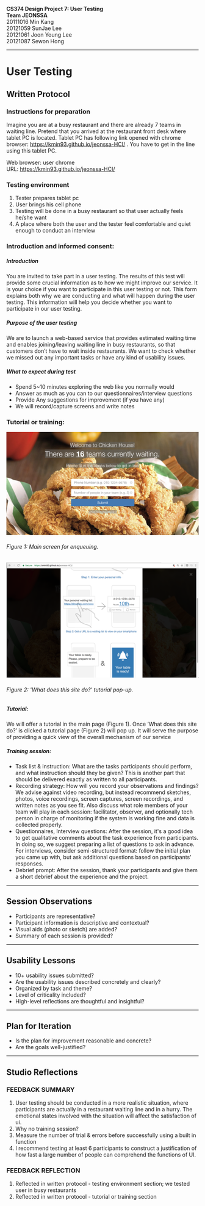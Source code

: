 **CS374 Design Project 7: User Testing**  
**Team JEONSSA**  
20111016 Min Kang  
20121059 SunJae Lee  
20121061 Joon Young Lee  
20121087 Sewon Hong

---

# User Testing

## Written Protocol

### Instructions for preparation
Imagine you are at a busy restaurant and there are already 7 teams in waiting line. Pretend that you arrived at the restaurant front desk where tablet PC is located. Tablet PC has following link opened with chrome browser: https://kmin93.github.io/jeonssa-HCI/ . You have to get in the line using this tablet PC. 
 
 
Web browser: user chrome<br>
URL: https://kmin93.github.io/jeonssa-HCI/

### Testing environment
1. Tester prepares tablet pc
2. User brings his cell phone
3. Testing will be done in a busy restaurant so that user actually feels he/she want
4. A place where both the user and the tester feel comfortable and quiet enough to conduct an interview
 
### Introduction and informed consent:
##### Introduction	
You are invited to take part in a user testing. The results of this test will provide some crucial information as to how we might improve our service. It is your choice if you want to participate in this user testing or not. This form explains both why we are conducting and what will happen during the user testing. This information will help you decide whether you want to participate in our user testing.
 
##### Purpose of the user testing
We are to launch a web-based service that provides estimated waiting time and enables joining/leaving waiting line in busy restaurants, so that customers don’t have to wait inside restaurants. We want to check whether we missed out any important tasks or have any kind of usability issues.  
 
##### What to expect during test
- Spend 5~10 minutes exploring the web like you normally would
- Answer as much as you can to our questionnaires/interview questions
- Provide Any suggestions for improvement (if you have any)
- We will record/capture screens and write notes 
 

### Tutorial or training: 

![alt text](figure1.png "Figure 1")
###### Figure 1: Main screen for enqueuing.<br>

![alt text](figure2.png "Figure 2")
###### Figure 2: 'What does this site do?' tutorial pop-up.<br>


##### Tutorial:
We will offer a tutorial in the main page (Figure 1). Once  ‘What does this site do?’ is clicked a tutorial page (Figure 2) will pop up. It will serve the purpose of providing a quick view of the overall mechanism of our service

##### Training session:
- Task list & instruction: What are the tasks participants should perform, and what instruction should they be given? This is another part that should be delivered exactly as written to all participants.
- Recording strategy: How will you record your observations and findings? We advise against video recording, but instead recommend sketches, photos, voice recordings, screen captures, screen recordings, and written notes as you see fit. Also discuss what role members of your team will play in each session: facilitator, observer, and optionally tech person in charge of monitoring if the system is working fine and data is collected properly.
- Questionnaires, Interview questions: After the session, it's a good idea to get qualitative comments about the task experience from participants. In doing so, we suggest preparing a list of questions to ask in advance. For interviews, consider semi-structured format: follow the initial plan you came up with, but ask additional questions based on participants' responses.
- Debrief prompt: After the session, thank your participants and give them a short debrief about the experience and the project.


---
## Session Observations
- Participants are representative?
- Participant information is descriptive and contextual?
- Visual aids (photo or sketch) are added?
- Summary of each session is provided?

---
## Usability Lessons
- 10+ usability issues submitted?
- Are the usability issues described concretely and clearly?
- Organized by task and theme?
- Level of criticality included?
- High-level reflections are thoughtful and insightful?


---
## Plan for Iteration
- Is the plan for improvement reasonable and concrete?
- Are the goals well-justified?


---
## Studio Reflections

### FEEDBACK SUMMARY
1. User testing should be conducted in a more realistic situation, where participants are actually in a restaurant waiting line and in a hurry. The emotional states involved with the situation will affect the satisfaction of ui.
2. Why no training session?
3. Measure the number of trial & errors before successfully using a built in function
4. I recommend testing at least 6 participants to construct a justification of how fast a large number of people can comprehend the functions of UI.


### FEEDBACK REFLECTION
1. Reflected in written protocol - testing environment section; we tested user in busy restaurants
2. Reflected in written protocol - tutorial or training section

